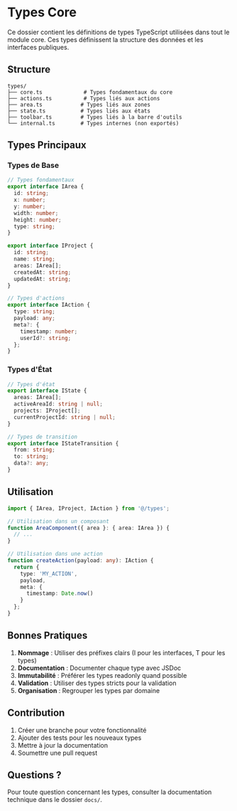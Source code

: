 # Types Core

Ce dossier contient les définitions de types TypeScript utilisées dans tout le module core. Ces types définissent la structure des données et les interfaces publiques.

## Structure

```
types/
├── core.ts             # Types fondamentaux du core
├── actions.ts          # Types liés aux actions
├── area.ts            # Types liés aux zones
├── state.ts           # Types liés aux états
├── toolbar.ts         # Types liés à la barre d'outils
└── internal.ts        # Types internes (non exportés)
```

## Types Principaux

### Types de Base

```typescript
// Types fondamentaux
export interface IArea {
  id: string;
  x: number;
  y: number;
  width: number;
  height: number;
  type: string;
}

export interface IProject {
  id: string;
  name: string;
  areas: IArea[];
  createdAt: string;
  updatedAt: string;
}

// Types d'actions
export interface IAction {
  type: string;
  payload: any;
  meta?: {
    timestamp: number;
    userId?: string;
  };
}
```

### Types d'État

```typescript
// Types d'état
export interface IState {
  areas: IArea[];
  activeAreaId: string | null;
  projects: IProject[];
  currentProjectId: string | null;
}

// Types de transition
export interface IStateTransition {
  from: string;
  to: string;
  data?: any;
}
```

## Utilisation

```typescript
import { IArea, IProject, IAction } from '@/types';

// Utilisation dans un composant
function AreaComponent({ area }: { area: IArea }) {
  // ...
}

// Utilisation dans une action
function createAction(payload: any): IAction {
  return {
    type: 'MY_ACTION',
    payload,
    meta: {
      timestamp: Date.now()
    }
  };
}
```

## Bonnes Pratiques

1. **Nommage** : Utiliser des préfixes clairs (I pour les interfaces, T pour les types)
2. **Documentation** : Documenter chaque type avec JSDoc
3. **Immutabilité** : Préférer les types readonly quand possible
4. **Validation** : Utiliser des types stricts pour la validation
5. **Organisation** : Regrouper les types par domaine

## Contribution

1. Créer une branche pour votre fonctionnalité
2. Ajouter des tests pour les nouveaux types
3. Mettre à jour la documentation
4. Soumettre une pull request

## Questions ?

Pour toute question concernant les types, consulter la documentation technique dans le dossier `docs/`. 

